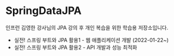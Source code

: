 # SpringDataJPA
인프런 김영한 강사님의 JPA 강의 후 개인 복습을 위한 학습용 저장소입니다.

- 실전! 스프링 부트와 JPA 활용1 - 웹 애플리케이션 개발 (2022-01-22~)
- 실전! 스프링 부트와 JPA 활용2 - API 개발과 성능 최적화
